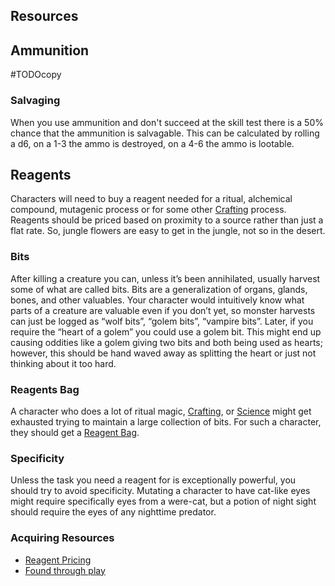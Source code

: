 ## Resources
## Ammunition
#TODOcopy 

### Salvaging
When you use ammunition and don't succeed at the skill test there is a 50% chance that the ammunition is salvagable. This can be calculated by rolling a d6, on a 1-3 the ammo is destroyed, on a 4-6 the ammo is lootable.

## Reagents
Characters will need to buy a reagent needed for a ritual, alchemical compound, mutagenic process or for some other [Crafting](Crafting) process. Reagents should be priced based on proximity to a source rather than just a flat rate. So, jungle flowers are easy to get in the jungle, not so in the desert.

### Bits
After killing a creature you can, unless it’s been annihilated, usually harvest some of what are called bits. Bits are a generalization of organs, glands, bones, and other valuables. Your character would intuitively know what parts of a creature are valuable even if you don’t yet, so monster harvests can just be logged as “wolf bits”, “golem bits”, “vampire bits”. Later, if you require the “heart of a golem” you could use a golem bit. This might end up causing oddities like a golem giving two bits and both being used as hearts; however, this should be hand waved away as splitting the heart or just not thinking about it too hard.

### Reagents Bag
A character who does a lot of ritual magic, [Crafting](Crafting), or [Science](Science) might get exhausted trying to maintain a large collection of bits. For such a character, they should get a [Reagent Bag](Example-Gear#Reagent%20Bag).

### Specificity
Unless the task you need a reagent for is exceptionally powerful, you should try to avoid specificity. Mutating a character to have cat-like eyes might require specifically eyes from a were-cat, but a potion of night sight should require the eyes of any nighttime predator.

### Acquiring Resources
* [Reagent Pricing](Services#Reagent%20Pricing)
* [Found through play](Equipment#Looting)